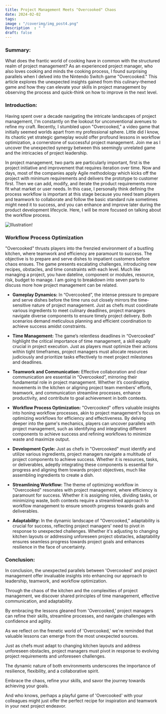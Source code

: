 ```yaml
---
title: Project Management Meets "Overcooked" Chaos
date: 2024-02-02
tags: 
image : "/coverimg/img_post4.png"
Description  : " "
draft: false
---
```

### Summary: 
What does the frantic world of cooking have in common with the structured realm of project management? As an experienced project manager, who also loves cooking and minds the cooking process, I found surprising parallels when I delved into the Nintendo Switch game "Overcooked." This article explores the unexpected insights gained from this culinary-themed game and how they can elevate your skills in project management by observing the process and quick-think on how to improve in the next level. 

### Introduction: 
Having spent over a decade navigating the intricate landscapes of project management, I'm constantly on the lookout for unconventional avenues to refine my craft. Recently, I stumbled upon "Overcooked," a video game that initially seemed worlds apart from my professional sphere. Little did I know, its chaotic yet strategic gameplay would offer profound lessons in workflow optimization, a cornerstone of successful project management. Join me as I uncover the unexpected synergy between this seemingly unrelated game and the intricacies of project leadership. 

In project management, two parts are particularly important, first is the project initiative and improvement that requires iteration over time. Now and days, most of the companies apply Agile methodology which kicks off the project with minimum requirements and delivers the prototype to customer first. Then we can add, modify, and iterate the product requirements more fit what market or user needs. In this case, I personally think defining the process workflow is important at this stage because you need team players and teamwork to collaborate and follow the basic standard rule sometimes might need it to success, and you can enhance and improve later during the product development lifecycle.  Here, I will be more focused on talking about the workflow process. 

![Illustration!](/images/img_workflow.png)

### Workflow Process Optimization  
"Overcooked" thrusts players into the frenzied environment of a bustling kitchen, where teamwork and efficiency are paramount to success. The objective is to prepare and serve dishes to impatient customers before chaos ensues. The game presents escalating challenges, introducing new recipes, obstacles, and time constraints with each level. Much like managing a project, you have dateline, component or modules, resource, risk, budget to manage. I am going to breakdown into seven parts to discuss more how project management can be related. 

- **Gameplay Dynamics:** In “Overcooked”, the intense pressure to prepare and serve dishes before the time runs out closely mirrors the time-sensitive nature of project management. Just as chefs must coordinate various ingredients to meet culinary deadlines, project managers navigate diverse components to ensure timely project delivery. Both scenarios demand meticulous planning and efficient coordination to achieve success amidst constraints.  

- **Time Management:** The game’s relentless deadlines in “Overcooked” highlight the critical importance of time management, a skill equally crucial in project execution. Just as players must optimize their actions within tight timeframes, project managers must allocate resources judiciously and prioritize tasks effectively to meet project milestones and deadlines. 

- **Teamwork and Communication:** Effective collaboration and clear communication are essential in “Overcooked”, mirroring their fundamental role in project management. Whether it’s coordinating movements in the kitchen or aligning project team members’ efforts, teamwork, and communication streamline processes, enhance productivity, and contribute to goal achievement in both contexts. 

- **Workflow Process Optimization:** "Overcooked" offers valuable insights into honing workflow processes, akin to project management's focus on optimizing workflows for efficiency and effectiveness. By delving deeper into the game's mechanics, players can uncover parallels with project management, such as identifying and integrating different components to achieve success and refining workflows to minimize waste and maximize output.  

- **Development Cycle:** Just as chefs in "Overcooked" must identify and utilize various ingredients, project managers navigate a multitude of project components to achieve success. Whether it is resources, tasks, or deliverables, adeptly integrating these components is essential for progress and aligning them towards project objectives, much like assembling ingredients to create a dish. 

- **Streamlining Workflow:** The theme of optimizing workflow in "Overcooked" resonates with project management, where efficiency is paramount for success. Whether it is assigning roles, dividing tasks, or minimizing waste, both contexts require a streamlined approach to workflow management to ensure smooth progress towards goals and deliverables. 

- **Adaptability:** In the dynamic landscape of "Overcooked," adaptability is crucial for success, reflecting project managers' need to pivot in response to unexpected challenges. Whether it's adjusting to changing kitchen layouts or addressing unforeseen project obstacles, adaptability ensures seamless progress towards project goals and enhances resilience in the face of uncertainty. 

### Conclusion: 

In conclusion, the unexpected parallels between 'Overcooked' and project management offer invaluable insights into enhancing our approach to leadership, teamwork, and workflow optimization. 

Through the chaos of the kitchen and the complexities of project management, we discover shared principles of time management, effective communication, and adaptability. 

By embracing the lessons gleaned from 'Overcooked,' project managers can refine their skills, streamline processes, and navigate challenges with confidence and agility. 

As we reflect on the frenetic world of 'Overcooked,' we're reminded that valuable lessons can emerge from the most unexpected sources. 

Just as chefs must adapt to changing kitchen layouts and address unforeseen obstacles, project managers must pivot in response to evolving project requirements and unforeseen challenges. 

The dynamic nature of both environments underscores the importance of resilience, flexibility, and a collaborative spirit. 

Embrace the chaos, refine your skills, and savor the journey towards achieving your goals. 

And who knows, perhaps a playful game of 'Overcooked' with your colleagues might just offer the perfect recipe for inspiration and teamwork in your next project endeavor.



[def]: img_workflow.png